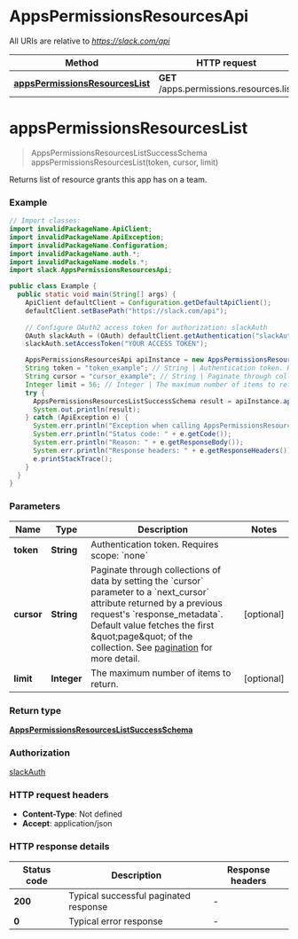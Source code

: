 # AppsPermissionsResourcesApi

All URIs are relative to *https://slack.com/api*

| Method | HTTP request | Description |
|------------- | ------------- | -------------|
| [**appsPermissionsResourcesList**](AppsPermissionsResourcesApi.md#appsPermissionsResourcesList) | **GET** /apps.permissions.resources.list |  |


<a name="appsPermissionsResourcesList"></a>
# **appsPermissionsResourcesList**
> AppsPermissionsResourcesListSuccessSchema appsPermissionsResourcesList(token, cursor, limit)



Returns list of resource grants this app has on a team.

### Example
```java
// Import classes:
import invalidPackageName.ApiClient;
import invalidPackageName.ApiException;
import invalidPackageName.Configuration;
import invalidPackageName.auth.*;
import invalidPackageName.models.*;
import slack.AppsPermissionsResourcesApi;

public class Example {
  public static void main(String[] args) {
    ApiClient defaultClient = Configuration.getDefaultApiClient();
    defaultClient.setBasePath("https://slack.com/api");
    
    // Configure OAuth2 access token for authorization: slackAuth
    OAuth slackAuth = (OAuth) defaultClient.getAuthentication("slackAuth");
    slackAuth.setAccessToken("YOUR ACCESS TOKEN");

    AppsPermissionsResourcesApi apiInstance = new AppsPermissionsResourcesApi(defaultClient);
    String token = "token_example"; // String | Authentication token. Requires scope: `none`
    String cursor = "cursor_example"; // String | Paginate through collections of data by setting the `cursor` parameter to a `next_cursor` attribute returned by a previous request's `response_metadata`. Default value fetches the first \"page\" of the collection. See [pagination](/docs/pagination) for more detail.
    Integer limit = 56; // Integer | The maximum number of items to return.
    try {
      AppsPermissionsResourcesListSuccessSchema result = apiInstance.appsPermissionsResourcesList(token, cursor, limit);
      System.out.println(result);
    } catch (ApiException e) {
      System.err.println("Exception when calling AppsPermissionsResourcesApi#appsPermissionsResourcesList");
      System.err.println("Status code: " + e.getCode());
      System.err.println("Reason: " + e.getResponseBody());
      System.err.println("Response headers: " + e.getResponseHeaders());
      e.printStackTrace();
    }
  }
}
```

### Parameters

| Name | Type | Description  | Notes |
|------------- | ------------- | ------------- | -------------|
| **token** | **String**| Authentication token. Requires scope: &#x60;none&#x60; | |
| **cursor** | **String**| Paginate through collections of data by setting the &#x60;cursor&#x60; parameter to a &#x60;next_cursor&#x60; attribute returned by a previous request&#39;s &#x60;response_metadata&#x60;. Default value fetches the first \&quot;page\&quot; of the collection. See [pagination](/docs/pagination) for more detail. | [optional] |
| **limit** | **Integer**| The maximum number of items to return. | [optional] |

### Return type

[**AppsPermissionsResourcesListSuccessSchema**](AppsPermissionsResourcesListSuccessSchema.md)

### Authorization

[slackAuth](../README.md#slackAuth)

### HTTP request headers

 - **Content-Type**: Not defined
 - **Accept**: application/json

### HTTP response details
| Status code | Description | Response headers |
|-------------|-------------|------------------|
| **200** | Typical successful paginated response |  -  |
| **0** | Typical error response |  -  |

